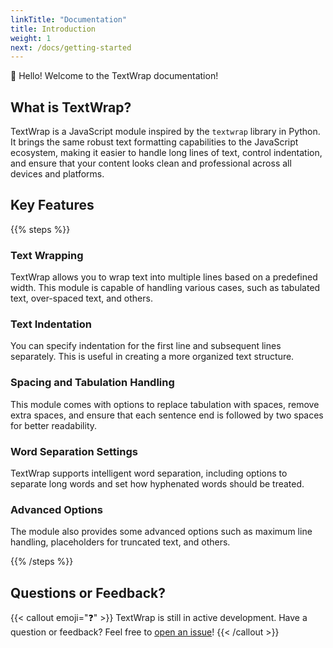 ```yaml
---
linkTitle: "Documentation"
title: Introduction
weight: 1
next: /docs/getting-started
---
```


👋 Hello! Welcome to the TextWrap documentation!

<!--more-->

## What is TextWrap?

TextWrap is a JavaScript module inspired by the `textwrap` library in Python. It brings the same robust text formatting capabilities to the JavaScript ecosystem, making it easier to handle long lines of text, control indentation, and ensure that your content looks clean and professional across all devices and platforms.

## Key Features

{{% steps %}}

### Text Wrapping

TextWrap allows you to wrap text into multiple lines based on a predefined width. This module is capable of handling various cases, such as tabulated text, over-spaced text, and others.

### Text Indentation

You can specify indentation for the first line and subsequent lines separately. This is useful in creating a more organized text structure.

### Spacing and Tabulation Handling

This module comes with options to replace tabulation with spaces, remove extra spaces, and ensure that each sentence end is followed by two spaces for better readability.

### Word Separation Settings

TextWrap supports intelligent word separation, including options to separate long words and set how hyphenated words should be treated.

### Advanced Options

The module also provides some advanced options such as maximum line handling, placeholders for truncated text, and others.

{{% /steps %}}

## Questions or Feedback?

{{< callout emoji="❓" >}}
  TextWrap is still in active development.
  Have a question or feedback? Feel free to [open an issue](https://github.com/BarudakRosul/textwrap/issues)!
{{< /callout >}}
